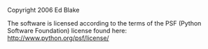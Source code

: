 Copyright 2006 Ed Blake

The software is licensed according to the terms of the PSF (Python Software Foundation) license found here: http://www.python.org/psf/license/